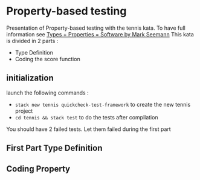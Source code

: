 # Property-based testing

Presentation of Property-based testing with the tennis kata.
To have full information see [Types + Properties = Software by Mark Seemann](http://blog.ploeh.dk/2016/02/10/types-properties-software/)
This kata is divided in 2 parts :
  * Type Definition
  * Coding the score function

## initialization

launch the following commands :

  * `stack new tennis quickcheck-test-framework` to create the new tennis project
  * `cd tennis && stack test` to do the tests after compilation

You should have 2 failed tests. Let them failed during the first part

## First Part Type Definition


## Coding Property